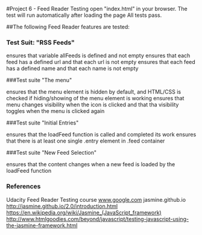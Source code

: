#Project 6 - Feed Reader Testing
open "index.html" in your browser.
The test will run automatically after loading the page
All tests pass.

##The following Feed Reader features are tested:


### Test Suit: "RSS Feeds"

ensures that variable allFeeds is defined and not empty
ensures that each feed has a defined url and that each url is not empty
ensures that each feed has a defined name and that each name is not empty

###Test suite "The menu"

ensures that the menu element is hidden by default, and HTML/CSS is checked if hiding/showing of the menu element is working
ensures that menu changes visibility when the icon is clicked and that tha visibility toggles when the menu is clicked again

###Test suite "Initial Entries"

ensures that the loadFeed function is called and completed its work
ensures that there is at least one single .entry element in .feed container

###Test suite "New Feed Selection"

ensures that the content changes when a new feed is loaded by the loadFeed function


### References

Udacity Feed Reader Testing course
www.google.com
jasmine.github.io
http://jasmine.github.io/2.0/introduction.html
https://en.wikipedia.org/wiki/Jasmine_(JavaScript_framework)
http://www.htmlgoodies.com/beyond/javascript/testing-javascript-using-the-jasmine-framework.html

